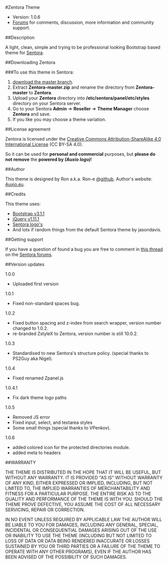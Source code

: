 #Zentora Theme  

* Version: 1.0.6
* [Forums](http://forums.sentora.org/showthread.php?tid=160) for comments, discussion, more information and community support.


##Description

A light, clean, simple and trying to be professional looking Bootstrap based theme for [Sentora](http://sentora.org/).

##Downloading Zentora

###To use this theme in Sentora:
1. [download the master branch](https://github.com/auxio/Zentora/archive/master.zip).
2. Extract **Zentora-master.zip** and rename the directory from **Zentora-master** to **Zentora**.
3. Upload your **Zentora** directory into **/etc/sentora/panel/etc/styles** directory on your Sentora server.
4. Go to your Sentora **Admin** => **Reseller** => **Theme Manager** choose **Zentora** and save.
5. If you like you may choose a theme variation.

##License agreement

Zentora is licensed under the [Creative Commons Attribution-ShareAlike 4.0 International License](http://creativecommons.org/licenses/by-sa/4.0/) (CC BY-SA 4.0).

So it can be used for **personal and commercial** purposes, but **please do not remove** the **powered by _(Auxio logo)_**!

##Author

This theme is designed by Ron a.k.a. Ron-e [@github](https://github.com/Ron-e).
Author's website: [Auxio.eu](http://auxio.eu/).

##Credits

This theme uses:
* [Bootstrap v3.1.1](http://getbootstrap.com)
* [jQuery v1.11.1](http://jquery.org)
* [Sentora logo's](https://github.com/sentora/art)
* And lots if random things from the default Sentora theme by jasondavis.

##Getting support

If you have a question of found a bug you are free to comment in [this thread](http://forums.sentora.org/showthread.php?tid=160) on the [Sentora forums](http://forums.sentora.org/).

##Version updates


1.0.0 
* Uploaded first version

1.0.1
* Fixed non-standard spaces bug.

1.0.2
* Fixed button spacing and z-index from search wrapper, version number changed to 1.0.2.
* re-branded ZstyleX to Zentora, version number is still 10.0.2.

1.0.3
* Standardised to new Sentora's structure policy.
(special thanks to PS2Guy aka Nigel).

1.0.4
* Fixed renamed Zpanel.js 

1.0.4.1
* Fix dark theme logo paths

1.0.5
* Removed JS error
* Fixed input, select, and textarea styles
* Some small things
(special thanks to VPenkov).

1.0.6
* added colored icon for the protected directories module.
* added meta to headers

##WARRANTY

THE THEME IS DISTRIBUTED IN THE HOPE THAT IT WILL BE USEFUL, BUT WITHOUT ANY WARRANTY. 
IT IS PROVIDED "AS IS" WITHOUT WARRANTY OF ANY KIND, EITHER EXPRESSED OR IMPLIED, INCLUDING, BUT NOT LIMITED TO, THE IMPLIED WARRANTIES OF MERCHANTABILITY AND FITNESS FOR A PARTICULAR PURPOSE. 
THE ENTIRE RISK AS TO THE QUALITY AND PERFORMANCE OF THE THEME IS WITH YOU. 
SHOULD THE THEME PROVE DEFECTIVE, YOU ASSUME THE COST OF ALL NECESSARY SERVICING, REPAIR OR CORRECTION.

IN NO EVENT UNLESS REQUIRED BY APPLICABLE LAW THE AUTHOR WILL BE LIABLE TO YOU FOR DAMAGES, 
INCLUDING ANY GENERAL, SPECIAL, INCIDENTAL OR CONSEQUENTIAL DAMAGES ARISING OUT OF THE USE OR INABILITY TO USE THE THEME 
(INCLUDING BUT NOT LIMITED TO LOSS OF DATA OR DATA BEING RENDERED INACCURATE OR LOSSES SUSTAINED BY YOU OR THIRD PARTIES OR A FAILURE OF THE THEME TO OPERATE WITH ANY OTHER PROGRAMS), 
EVEN IF THE AUTHOR HAS BEEN ADVISED OF THE POSSIBILITY OF SUCH DAMAGES.